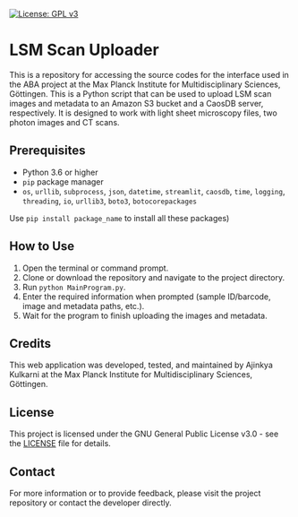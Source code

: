 [![License: GPL v3](https://img.shields.io/badge/License-GPLv3-blue.svg)](https://www.gnu.org/licenses/gpl-3.0)

# LSM Scan Uploader

This is a repository for accessing the source codes for the interface used in the ABA project at the Max Planck Institute for Multidisciplinary Sciences, Göttingen. This is a Python script that can be used to upload LSM scan images and metadata to an Amazon S3 bucket and a CaosDB server, respectively. It is designed to work with light sheet microscopy files, two photon images and CT scans.

## Prerequisites

- Python 3.6 or higher
- `pip` package manager
- `os`, `urllib`, `subprocess`, `json`, `datetime`, `streamlit`, `caosdb`, `time`, `logging`, `threading`, `io`, `urllib3`, `boto3`, `botocorepackages` 

Use `pip install package_name` to install all these packages)

## How to Use

1. Open the terminal or command prompt.
2. Clone or download the repository and navigate to the project directory.
3. Run `python MainProgram.py`.
4. Enter the required information when prompted (sample ID/barcode, image and metadata paths, etc.).
5. Wait for the program to finish uploading the images and metadata.

## Credits
This web application was developed, tested, and maintained by Ajinkya Kulkarni at the Max Planck Institute for Multidisciplinary Sciences, Göttingen.

## License
This project is licensed under the GNU General Public License v3.0 - see the [LICENSE](LICENSE) file for details.

## Contact
For more information or to provide feedback, please visit the project repository or contact the developer directly.
